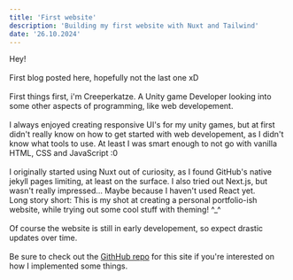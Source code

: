 ```yaml
---
title: 'First website'
description: 'Building my first website with Nuxt and Tailwind'
date: '26.10.2024'
---
```


Hey!\
\
First blog posted here, hopefully not the last one xD\
\
First things first, i'm Creeperkatze. A Unity game Developer looking into some other aspects of programming, like web developement.\
\
I always enjoyed creating responsive UI's for my unity games, but at first didn't really know on how to get started with web developement, as I didn't know what tools to use. At least I was smart enough to not go with vanilla HTML, CSS and JavaScript :0\
\
I originally started using Nuxt out of curiosity, as I found GitHub's native jekyll pages limiting, at least on the surface. I also tried out Next.js, but wasn't really impressed... Maybe because I haven't used React yet.\
Long story short: This is my shot at creating a personal portfolio-ish website, while trying out some cool stuff with theming! ^_^\
\
Of course the website is still in early developement, so expect drastic updates over time.\
\
Be sure to check out the [GithHub repo](https://github.com/Creeperkatze/creeperkatze.github.io) for this site if you're interested on how I implemented some things.
